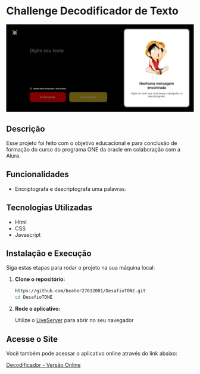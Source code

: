 # Challenge Decodificador de Texto

![Decodificador](tela.png)

## Descrição

Esse projeto foi feito com o objetivo educacional e para conclusão de formação do curso do programa ONE da oracle em colaboração com a Alura.

## Funcionalidades

- Encriptografa e descriptografa uma palavras.

## Tecnologias Utilizadas

- Html
- CSS
- Javascript

## Instalação e Execução

Siga estas etapas para rodar o projeto na sua máquina local:

1. **Clone o repositório:**

   ```bash
   https://github.com/beater27032001/DesafioTONE.git
   cd DesafioTONE

   ```

2. **Rode o aplicativo:**

     Utilize o [LiveServer](https://marketplace.visualstudio.com/items?itemName=ritwickdey.LiveServer) para abrir no seu navegador

## Acesse o Site

Você também pode acessar o aplicativo online através do link abaixo:

[Decodificador - Versão Online](https://beater27032001.github.io/DesafioTONE/)
